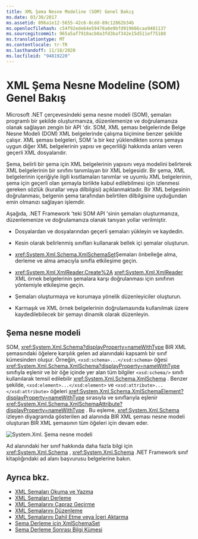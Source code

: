 ```yaml
---
title: XML Şema Nesne Modeline (SOM) Genel Bakış
ms.date: 03/30/2017
ms.assetid: 896a1e12-5655-42c6-8cdd-89c12862b34b
ms.openlocfilehash: c54f92ede64e59478a0e9bfd919666caa9481137
ms.sourcegitcommit: 965a5af7918acb0a3fd3baf342e15d511ef75188
ms.translationtype: MT
ms.contentlocale: tr-TR
ms.lasthandoff: 11/18/2020
ms.locfileid: "94819220"
---
```

# <a name="xml-schema-object-model-overview"></a>XML Şema Nesne Modeline (SOM) Genel Bakış
Microsoft .NET çerçevesindeki şema nesne modeli (SOM), şemaları programlı bir şekilde oluşturmanıza, düzenlemenize ve doğrulamanıza olanak sağlayan zengin bir API 'dir. SOM, XML şeması belgelerinde Belge Nesne Modeli (DOM) XML belgelerinde çalışma biçimine benzer şekilde çalışır. XML şeması belgeleri, SOM 'a bir kez yüklendikten sonra şemaya uygun diğer XML belgelerinin yapısı ve geçerliliği hakkında anlam veren geçerli XML dosyalarıdır.  
  
 Şema, belirli bir şema için XML belgelerinin yapısını veya modelini belirterek XML belgelerinin bir sınıfını tanımlayan bir XML belgesidir. Bir şema, XML belgelerinin içeriğiyle ilgili kısıtlamaları tanımlar ve uyumlu XML belgelerinin, şema için geçerli olan şemayla birlikte kabul edilebilmesi için izlenmesi gereken sözlük (kurallar veya dilbilgisi) açıklanmaktadır. Bir XML belgesinin doğrulanması, belgenin şema tarafından belirtilen dilbilgisine uyduğundan emin olmanızı sağlayan işlemdir.  
  
 Aşağıda, .NET Framework 'teki SOM API 'sinin şemaları oluşturmanıza, düzenlemenize ve doğrulamanıza olanak tanıyan yollar verilmiştir.  
  
- Dosyalardan ve dosyalarından geçerli şemaları yükleyin ve kaydedin.  
  
- Kesin olarak belirlenmiş sınıfları kullanarak bellek içi şemalar oluşturun.  
  
- <xref:System.Xml.Schema.XmlSchemaSet>Şemaları önbelleğe alma, derleme ve alma amacıyla sınıfla etkileşime geçin.  
  
- <xref:System.Xml.XmlReader.Create%2A> <xref:System.Xml.XmlReader> XML örnek belgelerinin şemalara karşı doğrulanması için sınıfının yöntemiyle etkileşime geçin.  
  
- Şemaları oluşturmaya ve korumaya yönelik düzenleyiciler oluşturun.  
  
- Karmaşık ve XML örnek belgelerinin doğrulamasında kullanılmak üzere kaydedilebilecek bir şemayı dinamik olarak düzenleyin.  
  
## <a name="the-schema-object-model"></a>Şema nesne modeli  
 SOM, <xref:System.Xml.Schema?displayProperty=nameWithType> BIR XML şemasındaki öğelere karşılık gelen ad alanındaki kapsamlı bir sınıf kümesinden oluşur. Örneğin, `<xsd:schema>...</xsd:schema>` öğesi <xref:System.Xml.Schema.XmlSchema?displayProperty=nameWithType> sınıfıyla eşlenir ve bir öğe içinde yer alan tüm bilgiler `<xsd:schema/>` sınıfı kullanılarak temsil edilebilir <xref:System.Xml.Schema.XmlSchema> . Benzer şekilde, `<xsd:element>...</xsd:element>` ve `<xsd:attribute>...</xsd:attribute>` öğeleri <xref:System.Xml.Schema.XmlSchemaElement?displayProperty=nameWithType> sırasıyla ve sınıflarıyla eşlenir <xref:System.Xml.Schema.XmlSchemaAttribute?displayProperty=nameWithType> . Bu eşleme, <xref:System.Xml.Schema> izleyen diyagramda gösterilen ad alanında BIR XML şeması nesne modeli oluşturan BIR XML şemasının tüm öğeleri için devam eder.  
  
 ![System.Xml. Şema nesne modeli](./media/xml-schema-object-model-overview/xml-schema-object-model.gif)  
  
 Ad alanındaki her sınıf hakkında daha fazla bilgi için <xref:System.Xml.Schema> , <xref:System.Xml.Schema> .NET Framework sınıf kitaplığındaki ad alanı başvurusu belgelerine bakın.  
  
## <a name="see-also"></a>Ayrıca bkz.

- [XML Şemaları Okuma ve Yazma](reading-and-writing-xml-schemas.md)
- [XML Şemaları Derleme](building-xml-schemas.md)
- [XML Şemalarını Çapraz Geçirme](traversing-xml-schemas.md)
- [XML Şemalarını Düzenleme](editing-xml-schemas.md)
- [XML Şemalarını Dahil Etme veya İçeri Aktarma](including-or-importing-xml-schemas.md)
- [Şema Derleme için XmlSchemaSet](xmlschemaset-for-schema-compilation.md)
- [Şema Derleme Sonrası Bilgi Kümesi](post-schema-compilation-infoset.md)
